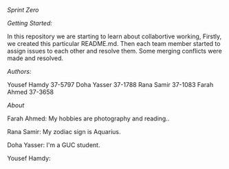 *Sprint* *Zero*



*Getting Started:*


In this repository we are starting to learn about collabortive working, 
Firstly, we created this particular README.md.
Then each team member started to assign issues to each other and 
resolve them. Some merging conflicts were made and resolved.



*Authors:*



Yousef Hamdy 37-5797
Doha Yasser 37-1788
Rana Samir 37-1083
Farah Ahmed 37-3658



*About* 


Farah Ahmed: My hobbies are photography and reading..

Rana Samir: My zodiac sign is Aquarius.

Doha Yasser: I'm a GUC student.

Yousef Hamdy:




